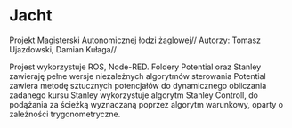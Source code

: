 # Jacht

Projekt Magisterski Autonomicznej łodzi żaglowej//
Autorzy: Tomasz Ujazdowski, Damian Kułaga//

Projest wykorzystuje ROS, Node-RED.
Foldery Potential oraz Stanley zawieraję pełne wersje niezależnych algorytmów sterowania
Potential zawiera metodę sztucznych potencjałów do dynamicznego obliczania zadanego kursu
Stanley wykorzystuje algorytm Stanley Controll, do podążania za ścieżką wyznaczaną poprzez algorytm warunkowy, oparty o zależności trygonometryczne.
